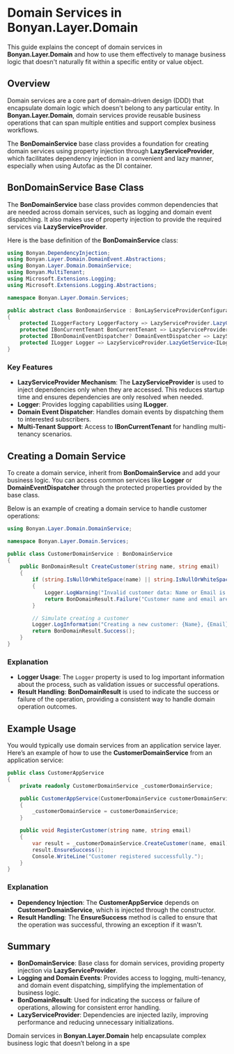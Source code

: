 ﻿# Domain Services in Bonyan.Layer.Domain

This guide explains the concept of domain services in **Bonyan.Layer.Domain** and how to use them effectively to manage business logic that doesn't naturally fit within a specific entity or value object.

## Overview
Domain services are a core part of domain-driven design (DDD) that encapsulate domain logic which doesn't belong to any particular entity. In **Bonyan.Layer.Domain**, domain services provide reusable business operations that can span multiple entities and support complex business workflows.

The **BonDomainService** base class provides a foundation for creating domain services using property injection through **LazyServiceProvider**, which facilitates dependency injection in a convenient and lazy manner, especially when using Autofac as the DI container.

## BonDomainService Base Class
The **BonDomainService** base class provides common dependencies that are needed across domain services, such as logging and domain event dispatching. It also makes use of property injection to provide the required services via **LazyServiceProvider**.

Here is the base definition of the **BonDomainService** class:

```csharp
using Bonyan.DependencyInjection;
using Bonyan.Layer.Domain.DomainEvent.Abstractions;
using Bonyan.Layer.Domain.DomainService;
using Bonyan.MultiTenant;
using Microsoft.Extensions.Logging;
using Microsoft.Extensions.Logging.Abstractions;

namespace Bonyan.Layer.Domain.Services;

public abstract class BonDomainService : BonLayServiceProviderConfigurator, IBonDomainService
{
    protected ILoggerFactory LoggerFactory => LazyServiceProvider.LazyGetRequiredService<ILoggerFactory>();
    protected IBonCurrentTenant BonCurrentTenant => LazyServiceProvider.LazyGetRequiredService<IBonCurrentTenant>();
    protected IBonDomainEventDispatcher? DomainEventDispatcher => LazyServiceProvider.LazyGetService<IBonDomainEventDispatcher>();
    protected ILogger Logger => LazyServiceProvider.LazyGetService<ILogger>(provider => LoggerFactory?.CreateLogger(GetType().FullName!) ?? NullLogger.Instance);
}
```

### Key Features
- **LazyServiceProvider Mechanism**: The **LazyServiceProvider** is used to inject dependencies only when they are accessed. This reduces startup time and ensures dependencies are only resolved when needed.
- **Logger**: Provides logging capabilities using **ILogger**.
- **Domain Event Dispatcher**: Handles domain events by dispatching them to interested subscribers.
- **Multi-Tenant Support**: Access to **IBonCurrentTenant** for handling multi-tenancy scenarios.

## Creating a Domain Service
To create a domain service, inherit from **BonDomainService** and add your business logic. You can access common services like **Logger** or **DomainEventDispatcher** through the protected properties provided by the base class.

Below is an example of creating a domain service to handle customer operations:

```csharp
using Bonyan.Layer.Domain.DomainService;

namespace Bonyan.Layer.Domain.Services;

public class CustomerDomainService : BonDomainService
{
    public BonDomainResult CreateCustomer(string name, string email)
    {
        if (string.IsNullOrWhiteSpace(name) || string.IsNullOrWhiteSpace(email))
        {
            Logger.LogWarning("Invalid customer data: Name or Email is missing.");
            return BonDomainResult.Failure("Customer name and email are required.");
        }

        // Simulate creating a customer
        Logger.LogInformation("Creating a new customer: {Name}, {Email}", name, email);
        return BonDomainResult.Success();
    }
}
```

### Explanation
- **Logger Usage**: The `Logger` property is used to log important information about the process, such as validation issues or successful operations.
- **Result Handling**: **BonDomainResult** is used to indicate the success or failure of the operation, providing a consistent way to handle domain operation outcomes.

## Example Usage
You would typically use domain services from an application service layer. Here’s an example of how to use the **CustomerDomainService** from an application service:

```csharp
public class CustomerAppService
{
    private readonly CustomerDomainService _customerDomainService;

    public CustomerAppService(CustomerDomainService customerDomainService)
    {
        _customerDomainService = customerDomainService;
    }

    public void RegisterCustomer(string name, string email)
    {
        var result = _customerDomainService.CreateCustomer(name, email);
        result.EnsureSuccess();
        Console.WriteLine("Customer registered successfully.");
    }
}
```

### Explanation
- **Dependency Injection**: The **CustomerAppService** depends on **CustomerDomainService**, which is injected through the constructor.
- **Result Handling**: The **EnsureSuccess** method is called to ensure that the operation was successful, throwing an exception if it wasn't.

## Summary
- **BonDomainService**: Base class for domain services, providing property injection via **LazyServiceProvider**.
- **Logging and Domain Events**: Provides access to logging, multi-tenancy, and domain event dispatching, simplifying the implementation of business logic.
- **BonDomainResult**: Used for indicating the success or failure of operations, allowing for consistent error handling.
- **LazyServiceProvider**: Dependencies are injected lazily, improving performance and reducing unnecessary initializations.

Domain services in **Bonyan.Layer.Domain** help encapsulate complex business logic that doesn’t belong in a spe